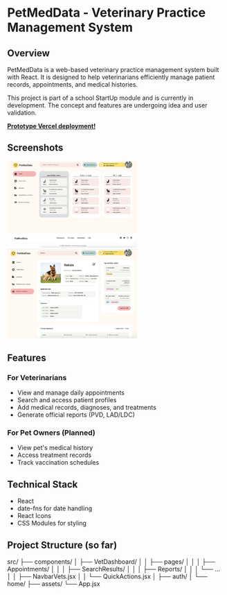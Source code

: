 # PetMedData - Veterinary Practice Management System

## Overview

PetMedData is a web-based veterinary practice management system built with React. It is designed to help veterinarians efficiently manage patient records, appointments, and medical histories.

This project is part of a school StartUp module and is currently in development. The concept and features are undergoing idea and user validation.

**[Prototype Vercel deployment!](https://petmeddataproto-rmzdc55bz-katrinas-projects-ec4d6da8.vercel.app/)**

## Screenshots

<p>
  <img src="/src/assets/scr1.png" width="300" style="display: inline-block; margin-right: 50px;">
  <img src="/src/assets/scr2.png" width="300" style="display: inline-block;">
</p>

## Features

### For Veterinarians

- View and manage daily appointments
- Search and access patient profiles
- Add medical records, diagnoses, and treatments
- Generate official reports (PVD, LAD/LDC)

### For Pet Owners (Planned)

- View pet's medical history
- Access treatment records
- Track vaccination schedules

## Technical Stack

- React
- date-fns for date handling
- React Icons
- CSS Modules for styling

## Project Structure (so far)

src/
├── components/
│ ├── VetDashboard/
│ │ ├── pages/
│ │ │ ├── Appointments/
│ │ │ ├── SearchResults/
│ │ │ ├── Reports/
│ │ │ └── ...
│ │ ├── NavbarVets.jsx
│ │ └── QuickActions.jsx
│ ├── auth/
│ └── home/
├── assets/
└── App.jsx
